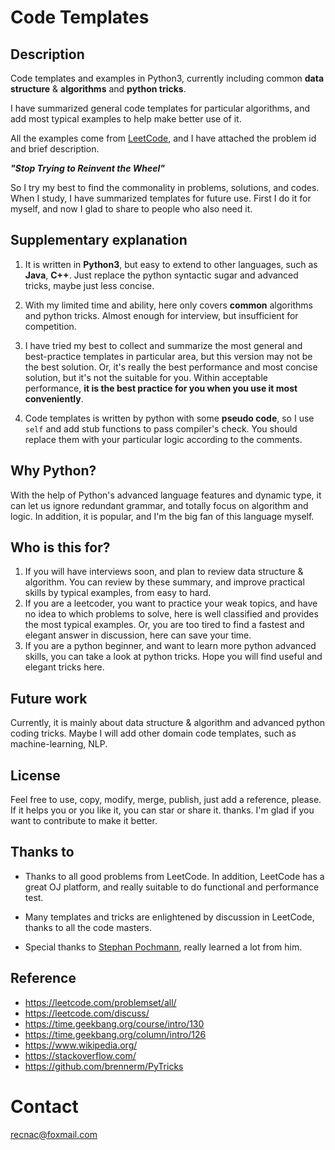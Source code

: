 # Code Templates



## Description

Code templates and examples in Python3, currently including common **data structure** & **algorithms** and **python tricks**.

I have summarized general code templates for particular algorithms, and add most typical examples to help make better use of it.

All the examples come from [LeetCode](https://www.leetcode.com), and I have attached the problem id and brief description.



***"Stop Trying to Reinvent the Wheel"***

So I try my best to find the commonality in problems, solutions, and codes. When I study, I have summarized templates for future use. First I do it for myself, and now I glad to share to people who also need it.




## Supplementary explanation
1. It is written in **Python3**, but easy to extend to other languages, such as **Java**, **C++**. Just replace the python syntactic sugar and advanced tricks, maybe just less concise.

2. With my limited time and ability, here only covers **common** algorithms and python tricks. Almost enough for interview, but insufficient for competition.

3. I have tried my best to collect and summarize the most general and best-practice templates in particular area, but this version may not be the best solution. Or, it's really the best performance and most concise solution, but it's not the suitable for you. Within acceptable performance, **it is the best practice for you when you use it most conveniently**. 

4. Code templates is written by python with some **pseudo code**, so I use `self` and add stub functions to pass compiler's check. You should replace them with your particular logic according to the comments.



## Why Python?
With the help of Python's advanced language features and dynamic type, it can let us ignore redundant grammar, and totally focus on algorithm and logic.
In addition, it is popular, and I'm the big fan of this language myself.




## Who is this for?

1. If you will have interviews soon, and plan to review data structure & algorithm. You can review by these summary, and improve practical skills by typical examples, from easy to hard.
2. If you are a leetcoder, you want to practice your weak topics, and have no idea to which problems to solve, here is well classified and provides the most typical examples. Or, you are too tired to find a fastest and elegant answer in discussion, here can save your time.
3. If you are a python beginner, and want to learn more python advanced skills, you can take a look at python tricks. Hope you will find useful and elegant tricks here. 



## Future work

Currently, it is mainly about data structure & algorithm and advanced python coding tricks. Maybe I will add other domain code templates, such as machine-learning, NLP.



## License

Feel free to use, copy, modify, merge, publish, just add a reference, please. 
If it helps you or you like it, you can star or share it. thanks.
I'm glad if you want to contribute to make it better.



## Thanks to
* Thanks to all good problems from LeetCode. In addition, LeetCode has a great OJ platform, and really suitable to do functional and performance test.

* Many templates and tricks are enlightened by discussion in LeetCode, thanks to all the code masters.

* Special thanks to [Stephan Pochmann](https://leetcode.com/stefanpochmann/), really learned a lot from him.



## Reference

* https://leetcode.com/problemset/all/
* https://leetcode.com/discuss/
* https://time.geekbang.org/course/intro/130
* https://time.geekbang.org/column/intro/126
* https://www.wikipedia.org/
* https://stackoverflow.com/
* <https://github.com/brennerm/PyTricks>



# Contact

recnac@foxmail.com